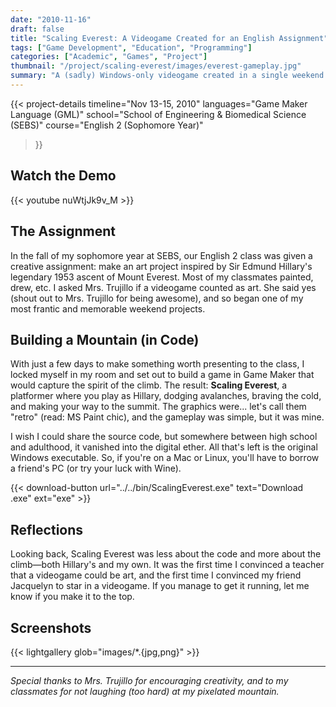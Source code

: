 ```yaml
---
date: "2010-11-16"
draft: false
title: "Scaling Everest: A Videogame Created for an English Assignment"
tags: ["Game Development", "Education", "Programming"]
categories: ["Academic", "Games", "Project"]
thumbnail: "/project/scaling-everest/images/everest-gameplay.jpg"
summary: "A (sadly) Windows-only videogame created in a single weekend for English 2, inspired by Edmund Hillary's historic climb of Mount Everest in 1953. Play as Hillary as you fight yeti monsters and attempt to reach the summit. Download the .exe and relive the adventure."
---
```


{{< project-details
  timeline="Nov 13-15, 2010"
  languages="Game Maker Language (GML)"
  school="School of Engineering & Biomedical Science (SEBS)"
  course="English 2 (Sophomore Year)"
>}}

## Watch the Demo

{{< youtube nuWtjJk9v_M >}}

## The Assignment

In the fall of my sophomore year at SEBS, our English 2 class was given a creative assignment: make an art project inspired by Sir Edmund Hillary's legendary 1953 ascent of Mount Everest. Most of my classmates painted, drew, etc. I asked Mrs. Trujillo if a videogame counted as art. She said yes (shout out to Mrs. Trujillo for being awesome), and so began one of my most frantic and memorable weekend projects.

## Building a Mountain (in Code)

With just a few days to make something worth presenting to the class, I locked myself in my room and set out to build a game in Game Maker that would capture the spirit of the climb. The result: **Scaling Everest**, a platformer where you play as Hillary, dodging avalanches, braving the cold, and making your way to the summit. The graphics were... let's call them "retro" (read: MS Paint chic), and the gameplay was simple, but it was mine.

I wish I could share the source code, but somewhere between high school and adulthood, it vanished into the digital ether. All that's left is the original Windows executable. So, if you're on a Mac or Linux, you'll have to borrow a friend's PC (or try your luck with Wine).

{{< download-button url="../../bin/ScalingEverest.exe" text="Download .exe" ext="exe" >}}

## Reflections

Looking back, Scaling Everest was less about the code and more about the climb—both Hillary's and my own. It was the first time I convinced a teacher that a videogame could be art, and the first time I convinced my friend Jacquelyn to star in a videogame. If you manage to get it running, let me know if you make it to the top.

## Screenshots

{{< lightgallery glob="images/*.{jpg,png}" >}}

---

*Special thanks to Mrs. Trujillo for encouraging creativity, and to my classmates for not laughing (too hard) at my pixelated mountain.*
